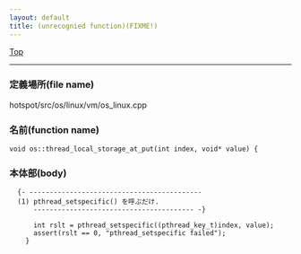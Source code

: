 ```yaml
---
layout: default
title: (unrecognied function)(FIXME!)
---
```

[Top](../index.html)

--- 
### 定義場所(file name)
hotspot/src/os/linux/vm/os_linux.cpp

### 名前(function name)
```
void os::thread_local_storage_at_put(int index, void* value) {
```

### 本体部(body)
```
  {- -------------------------------------------
  (1) pthread_setspecific() を呼ぶだけ.
      ---------------------------------------- -}

	  int rslt = pthread_setspecific((pthread_key_t)index, value);
	  assert(rslt == 0, "pthread_setspecific failed");
	}
	
```



